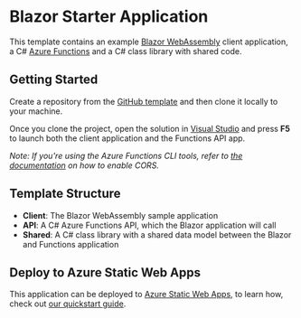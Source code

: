 # Blazor Starter Application

This template contains an example [Blazor WebAssembly](https://docs.microsoft.com/aspnet/core/blazor/?view=aspnetcore-3.1&WT.mc_id=javascript-0000-gllemos#blazor-webassembly) client application, a C# [Azure Functions](https://docs.microsoft.com/azure/azure-functions/functions-overview?WT.mc_id=javascript-0000-gllemos) and a C# class library with shared code.

## Getting Started

Create a repository from the [GitHub template](https://docs.github.com/en/enterprise/2.22/user/github/creating-cloning-and-archiving-repositories/creating-a-repository-from-a-template) and then clone it locally to your machine.

Once you clone the project, open the solution in [Visual Studio](https://visualstudio.microsoft.com/vs/community/?WT.mc_id=javascript-0000-gllemos) and press **F5** to launch both the client application and the Functions API app.

_Note: If you're using the Azure Functions CLI tools, refer to [the documentation](https://docs.microsoft.com/azure/azure-functions/functions-run-local?tabs=windows,csharp,bash&WT.mc_id=javascript-0000-gllemos) on how to enable CORS._

## Template Structure

* **Client**: The Blazor WebAssembly sample application
* **API**: A C# Azure Functions API, which the Blazor application will call
* **Shared**: A C# class library with a shared data model between the Blazor and Functions application

## Deploy to Azure Static Web Apps

This application can be deployed to [Azure Static Web Apps](https://docs.microsoft.com/azure/static-web-apps?WT.mc_id=javascript-0000-gllemos), to learn how, check out [our quickstart guide](https://aka.ms/blazor-swa/quickstart).
